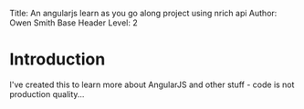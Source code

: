 Title:	An angularjs learn as you go along project using nrich api
Author:	Owen Smith
Base Header Level:	2  

# Introduction #

I've created this to learn more about AngularJS and other stuff - code is not production quality...